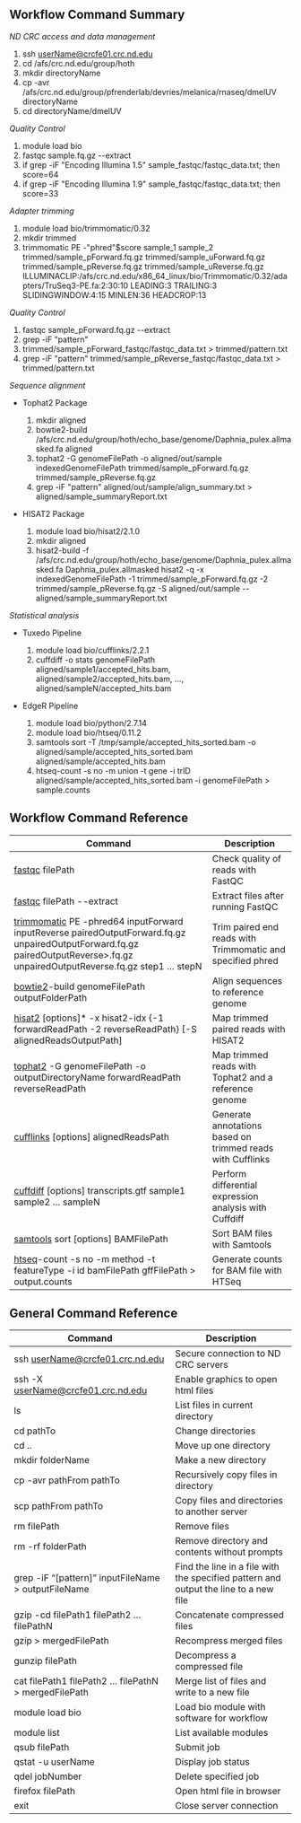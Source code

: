 ## Workflow Command Summary ##

*ND CRC access and data management*

 1. ssh userName@crcfe01.crc.nd.edu
 2. cd /afs/crc.nd.edu/group/hoth
 3. mkdir directoryName
 4. cp -avr /afs/crc.nd.edu/group/pfrenderlab/devries/melanica/rnaseq/dmelUV directoryName
 5. cd directoryName/dmelUV
 
*Quality Control*
 1. module load bio
 2. fastqc sample.fq.gz --extract
 3. if grep -iF "Encoding	Illumina 1.5" sample_fastqc/fastqc_data.txt; then score=64
 4. if grep -iF "Encoding	Illumina 1.9" sample_fastqc/fastqc_data.txt; then score=33

*Adapter trimming*
 1. module load bio/trimmomatic/0.32
 2. mkdir trimmed
 3. trimmomatic PE -"phred"$score sample_1 sample_2 trimmed/sample_pForward.fq.gz trimmed/sample_uForward.fq.gz trimmed/sample_pReverse.fq.gz trimmed/sample_uReverse.fq.gz ILLUMINACLIP:/afs/crc.nd.edu/x86_64_linux/bio/Trimmomatic/0.32/adapters/TruSeq3-PE.fa:2:30:10 LEADING:3 TRAILING:3 SLIDINGWINDOW:4:15 MINLEN:36 HEADCROP:13

*Quality Control*
 1. fastqc sample_pForward.fq.gz --extract
 2. grep -iF "pattern"
 3. trimmed/sample_pForward_fastqc/fastqc_data.txt > trimmed/pattern.txt
 4. grep -iF "pattern" trimmed/sample_pReverse_fastqc/fastqc_data.txt > trimmed/pattern.txt
 
*Sequence alignment*
- Tophat2 Package
     1. mkdir aligned
     2. bowtie2-build /afs/crc.nd.edu/group/hoth/echo_base/genome/Daphnia_pulex.allmasked.fa aligned
     3. tophat2 -G genomeFilePath -o aligned/out/sample indexedGenomeFilePath trimmed/sample_pForward.fq.gz trimmed/sample_pReverse.fq.gz
     4. grep -iF "pattern" aligned/out/sample/align_summary.txt > aligned/sample_summaryReport.txt

- HISAT2 Package
     1. module load bio/hisat2/2.1.0
     2. mkdir aligned
     3. hisat2-build -f /afs/crc.nd.edu/group/hoth/echo_base/genome/Daphnia_pulex.allmasked.fa Daphnia_pulex.allmasked
    hisat2 -q -x indexedGenomeFilePath -1 trimmed/sample_pForward.fq.gz -2 trimmed/sample_pReverse.fq.gz -S aligned/out/sample --aligned/sample_summaryReport.txt

*Statistical analysis*
- Tuxedo Pipeline
     1. module load bio/cufflinks/2.2.1
     2. cuffdiff -o stats genomeFilePath aligned/sample1/accepted_hits.bam, aligned/sample2/accepted_hits.bam, …, aligned/sampleN/accepted_hits.bam

- EdgeR Pipeline
     1. module load bio/python/2.7.14
     2. module load bio/htseq/0.11.2
     3. samtools sort -T /tmp/sample/accepted_hits_sorted.bam -o aligned/sample/accepted_hits_sorted.bam aligned/sample/accepted_hits.bam
     4. htseq-count -s no -m union -t gene -i trID aligned/sample/accepted_hits_sorted.bam -i genomeFilePath > sample.counts

## Workflow Command Reference ##

|Command|Description|
|------|----------|
|[fastqc][6] filePath|Check quality of reads with FastQC|
|[fastqc][6] filePath --extract|Extract files after running FastQC|
|[trimmomatic][8] PE -phred64 inputForward inputReverse pairedOutputForward.fq.gz unpairedOutputForward.fq.gz pairedOutputReverse>.fq.gz unpairedOutputReverse.fq.gz step1 … stepN|Trim paired end reads with Trimmomatic and specified phred|
|[bowtie2][9]-build genomeFilePath outputFolderPath|Align sequences to reference genome|
|[hisat2][10] [options]* -x hisat2-idx {-1 forwardReadPath -2 reverseReadPath} [-S alignedReadsOutputPath]|Map trimmed paired reads with HISAT2|
|[tophat2][11] -G genomeFilePath -o outputDirectoryName forwardReadPath reverseReadPath|Map trimmed reads with Tophat2 and a reference genome|
|[cufflinks][1] [options] alignedReadsPath|Generate annotations based on trimmed reads with Cufflinks|
|[cuffdiff][2] [options] transcripts.gtf sample1 sample2 … sampleN|Perform differential expression analysis with Cuffdiff|
|[samtools][4] sort [options] BAMFilePath|Sort BAM files with Samtools|
|[htseq][5]-count -s no -m method -t featureType -i id bamFilePath gffFilePath > output.counts|Generate counts for BAM file with HTSeq|

## General Command Reference ##

|Command|Description|
|------|----------|
|ssh userName@crcfe01.crc.nd.edu|Secure connection to ND CRC servers|
|ssh -X userName@crcfe01.crc.nd.edu|Enable graphics to open html files|
|ls|List files in current directory|
|cd pathTo|Change directories|
|cd ..|Move up one directory|
|mkdir folderName|Make a new directory|
|cp -avr pathFrom pathTo|Recursively copy files in directory|
|scp pathFrom pathTo|Copy files and directories to another server|
|rm filePath|Remove files|
|rm -rf folderPath|Remove directory and contents without prompts|
|grep -iF “[pattern]” inputFileName > outputFileName|Find the line in a file with the specified pattern and output the line to a new file|
|gzip -cd filePath1 filePath2 … filePathN|Concatenate compressed files|
|gzip > mergedFilePath|Recompress merged files|
|gunzip filePath|Decompress a compressed file|
|cat filePath1 filePath2 … filePathN > mergedFilePath|Merge list of files and write to a new file|
|module load bio|Load bio module with software for workflow|
|module list|List available modules|
|qsub filePath|Submit job|
|qstat -u userName|Display job status|
|qdel jobNumber|Delete specified job|
|firefox filePath|Open html file in browser|
|exit|Close server connection|

  [1]: http://cole-trapnell-lab.github.io/cufflinks/cufflinks/index.html
  [2]: http://cole-trapnell-lab.github.io/cufflinks/cuffdiff/index.html
  [3]: https://bioconductor.org/packages/release/bioc/html/edgeR.html
  [4]: http://www.htslib.org/doc/#manual-pages
  [5]: https://htseq.readthedocs.io/en/release_0.11.1/counting.html
  [6]: https://www.bioinformatics.babraham.ac.uk/projects/fastqc/INSTALL.txt
  [8]: http://www.usadellab.org/cms/?page=trimmomatic
  [9]: http://bowtie-bio.sourceforge.net/bowtie2/manual.shtml
  [10]: https://ccb.jhu.edu/software/hisat2/manual.shtml#running-hisat2
  [11]: https://ccb.jhu.edu/software/tophat/index.shtml
